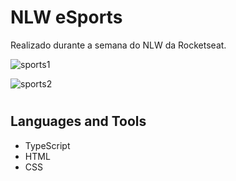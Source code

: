 # NLW eSports
Realizado durante a semana do NLW da Rocketseat.

![sports1](https://user-images.githubusercontent.com/50672568/211414557-c84cab99-362c-4b5d-b46c-c4b42a992572.png)

![sports2](https://user-images.githubusercontent.com/50672568/211414582-ba9577b9-1eed-4436-a2f0-bbc77315562e.png)

#

## Languages and Tools

- TypeScript
- HTML
- CSS

#

